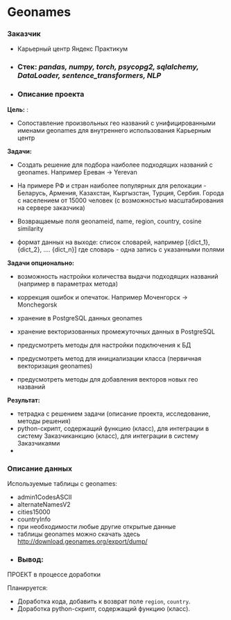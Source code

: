 # Geonames
### **Заказчик**

- Карьерный центр Яндекс Практикум
- ### **Стек:** *pandas, numpy, torch, psycopg2, sqlalchemy, DataLoader, sentence_transformers, NLP*

- ### **Описание проекта**

**Цель:**
:
- Сопоставление произвольных гео названий с унифицированными именами geonames для внутреннего использования Карьерным центр
 
**Задачи:**

- Создать решение для подбора наиболее подходящих названий с geonames. Например Ереван -> Yerevan

- На примере РФ и стран наиболее популярных для релокации - Беларусь, Армения, Казахстан, Кыргызстан, Турция, Сербия. Города с населением от 15000 человек (с возможностью масштабирования на сервере заказчика)


- Возвращаемые поля geonameid, name, region, country, cosine similarity
- формат данных на выходе: список словарей, например [{dict_1}, {dict_2}, …. {dict_n}] где словарь - одна запись с указанными полями



**Задачи опционально:**


- возможность настройки количества выдачи подходящих названий (например в параметрах метода)


- коррекция ошибок и опечаток. Например Моченгорск -> Monchegorsk


- хранение в PostgreSQL данных geonames


- хранение векторизованных промежуточных данных в PostgreSQL


- предусмотреть методы для настройки подключения к БД


- предусмотреть метод для инициализации класса (первичная векторизация geonames)


- предусмотреть методы для добавления векторов новых гео названий


**Результат:** 


- тетрадка с решением задачи (описание проекта, исследование, методы решения)
- python-скрипт, содержащий функцию (класс), для интеграции в систему Заказчиканкцию (класс), для интеграции в систему Заказчикаями
- 
### **Описание данных**
Используемые таблицы с geonames:

- admin1CodesASCII
- alternateNamesV2
- cities15000
- countryInfo
- при необходимости любые другие открытые данные
- таблицы geonames можно скачать здесь http://download.geonames.org/export/dump/
- 
  ### **Вывод**:



ПРОЕКТ в процессе доработки

Планируется:

- Доработка кода, добавить к возврат поле `region`, `country`.
- Доработка python-скрипт, содержащий функцию (класс).
